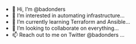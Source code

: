 - 👋 Hi, I’m @badonders
- 👀 I’m interested in automating infrastructure...
- 🌱 I’m currently learning Terraform and Ansible...
- 💞️ I’m looking to collaborate on everything...
- 📫 Reach out to me on Twitter @badonders ...

<!---
badonders/badonders is a ✨ special ✨ repository because its `README.md` (this file) appears on your GitHub profile.
You can click the Preview link to take a look at your changes.
--->
